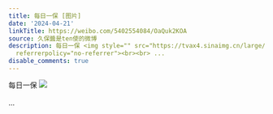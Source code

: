 ```yaml
---
title: 每日一保 [图片]
date: '2024-04-21'
linkTitle: https://weibo.com/5402554084/OaQuk2KOA
source: 久保醬是ten使的微博
description: 每日一保 <img style="" src="https://tvax4.sinaimg.cn/large/005TCz76gy1hoz827ypn0j30sr0srn2c.jpg"
  referrerpolicy="no-referrer"><br><br> ...
disable_comments: true
---
```

每日一保 <img style="" src="https://tvax4.sinaimg.cn/large/005TCz76gy1hoz827ypn0j30sr0srn2c.jpg" referrerpolicy="no-referrer"><br><br> ...